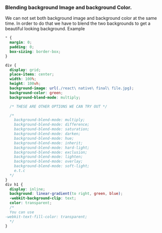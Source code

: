 ### Blending background Image and background Color.

We can not set both background image and background color at the same time. In order to do that we have to blend the two backgrounds to get a beautiful looking background. Example

```css
* {
  margin: 0;
  padding: 0;
  box-sizing: border-box;
}

div {
  display: grid;
  place-items: center;
  width: 100%;
  height: 100vh;
  background-image: url(./react\ native\ final\ file.jpg);
  background-color: green;
  background-blend-mode: multiply;

  /* THESE ARE OTHER OPTIONS WE CAN TRY OUT */

  /*
    background-blend-mode: multiply;
    background-blend-mode: difference;
    background-blend-mode: saturation;
    background-blend-mode: darken;
    background-blend-mode: hue;
    background-blend-mode: inherit;
    background-blend-mode: hard-light;
    background-blend-mode: exclusion;
    background-blend-mode: lighten;
    background-blend-mode: overlay;
    background-blend-mode: soft-light;
    e.t.c
  */
}
div h1 {
  display: inline;
  background: linear-gradient(to right, green, blue);
  -webkit-background-clip: text;
  color: transparent;
  /*
  You can use
-webkit-text-fill-color: transparent;
  */
}
```
